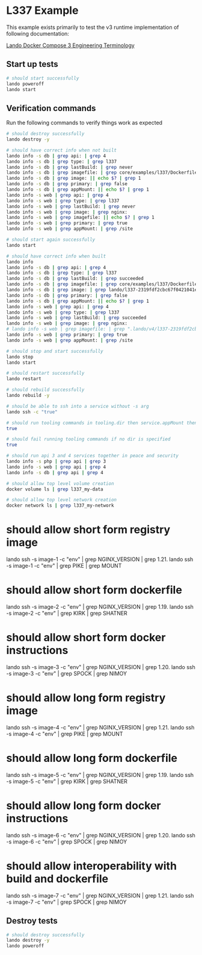 L337 Example
============

This example exists primarily to test the v3 runtime implementation of following documentation:

[Lando Docker Compose 3 Engineering Terminology](core/v4/landofile/services.html#l337-service)

Start up tests
--------------

```bash
# should start successfully
lando poweroff
lando start
```

Verification commands
---------------------

Run the following commands to verify things work as expected

```bash
# should destroy successfully
lando destroy -y

# should have correct info when not built
lando info -s db | grep api: | grep 4
lando info -s db | grep type: | grep l337
lando info -s db | grep lastBuild: | grep never
lando info -s db | grep imagefile: | grep core/examples/l337/Dockerfile
lando info -s db | grep image: || echo $? | grep 1
lando info -s db | grep primary: | grep false
lando info -s db | grep appMount: || echo $? | grep 1
lando info -s web | grep api: | grep 4
lando info -s web | grep type: | grep l337
lando info -s web | grep lastBuild: | grep never
lando info -s web | grep image: | grep nginx:
lando info -s web | grep imagefile: || echo $? | grep 1
lando info -s web | grep primary: | grep true
lando info -s web | grep appMount: | grep /site

# should start again successfully
lando start

# should have correct info when built
lando info
lando info -s db | grep api: | grep 4
lando info -s db | grep type: | grep l337
lando info -s db | grep lastBuild: | grep succeeded
lando info -s db | grep imagefile: | grep core/examples/l337/Dockerfile
lando info -s db | grep image: | grep lando/l337-2319fdf2cbc67f0421041eb62480226575dfc358-db:latest
lando info -s db | grep primary: | grep false
lando info -s db | grep appMount: || echo $? | grep 1
lando info -s web | grep api: | grep 4
lando info -s web | grep type: | grep l337
lando info -s web | grep lastBuild: | grep succeeded
lando info -s web | grep image: | grep nginx:
# lando info -s web | grep imagefile: | grep ".lando/v4/l337-2319fdf2cbc67f0421041eb62480226575dfc358/build-contexts/web/Imagefile"
lando info -s web | grep primary: | grep true
lando info -s web | grep appMount: | grep /site

# should stop and start successfully
lando stop
lando start

# should restart successfully
lando restart

# should rebuild successfully
lando rebuild -y

# should be able to ssh into a service without -s arg
lando ssh -c "true"

# should run tooling commands in tooling.dir then service.appMount then service.working_dir
true

# should fail running tooling commands if no dir is specified
true

# should run api 3 and 4 services together in peace and security
lando info -s php | grep api | grep 3
lando info -s web | grep api | grep 4
lando info -s db | grep api | grep 4

# should allow top level volume creation
docker volume ls | grep l337_my-data

# should allow top level network creation
docker network ls | grep l337_my-network
```

# should allow short form registry image
lando ssh -s image-1 -c "env" | grep NGINX_VERSION | grep 1.21.
lando ssh -s image-1 -c "env" | grep PIKE | grep MOUNT

# should allow short form dockerfile
lando ssh -s image-2 -c "env" | grep NGINX_VERSION | grep 1.19.
lando ssh -s image-2 -c "env" | grep KIRK | grep SHATNER

# should allow short form docker instructions
lando ssh -s image-3 -c "env" | grep NGINX_VERSION | grep 1.20.
lando ssh -s image-3 -c "env" | grep SPOCK | grep NIMOY

# should allow long form registry image
lando ssh -s image-4 -c "env" | grep NGINX_VERSION | grep 1.21.
lando ssh -s image-4 -c "env" | grep PIKE | grep MOUNT

# should allow long form dockerfile
lando ssh -s image-5 -c "env" | grep NGINX_VERSION | grep 1.19.
lando ssh -s image-5 -c "env" | grep KIRK | grep SHATNER

# should allow long form docker instructions
lando ssh -s image-6 -c "env" | grep NGINX_VERSION | grep 1.20.
lando ssh -s image-6 -c "env" | grep SPOCK | grep NIMOY

# should allow interoperability with build and dockerfile
lando ssh -s image-7 -c "env" | grep NGINX_VERSION | grep 1.21.
lando ssh -s image-7 -c "env" | grep SPOCK | grep NIMOY

Destroy tests
-------------

```bash
# should destroy successfully
lando destroy -y
lando poweroff
```
